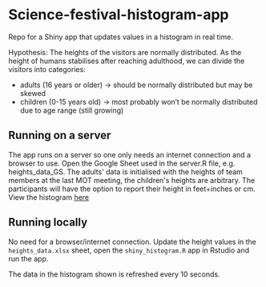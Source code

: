 # Science-festival-histogram-app
Repo for a Shiny app that updates values in a histogram in real time.

Hypothesis: The heights of the visitors are normally distributed. 
As the height of humans stabilises after reaching adulthood, we can divide the visitors into categories: 
- adults (16 years or older)  -> should be normally distributed but may be skewed
- children (0-15 years old)   -> most probably won’t be normally distributed due to age range (still growing)

## Running on a server
The app runs on a server so one only needs an internet connection and a browser to use.
Open the Google Sheet used in the server.R file, e.g. heights_data_GS. The adults' data is initialised with the heights of team members at the last MOT meeting, the children's heights are arbitrary. 
The participants will have the option to report their height in feet+inches or cm. 
View the histogram [here](https://7g87ms-karolina0benkova.shinyapps.io/science-festival-histogram-app/)

## Running locally
No need for a browser/internet connection. Update the height values in the ```heights_data.xlsx``` sheet, open the ```shiny_histogram.R``` app in Rstudio and run the app. 

The data in the histogram shown is refreshed every 10 seconds.
